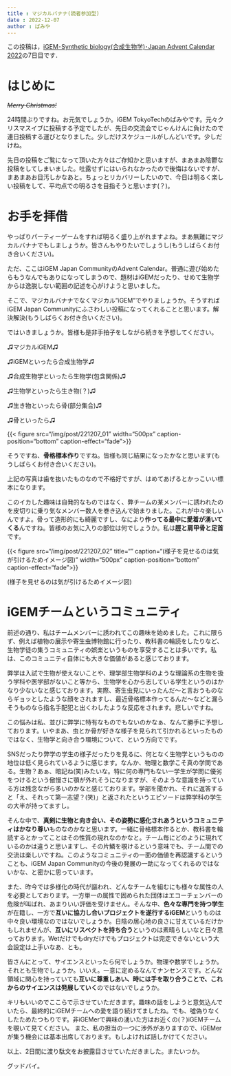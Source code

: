 ```yaml
---
title : マジカルバナナ(読者参加型)
date : 2022-12-07
author : ばみや
---
```


この投稿は，[iGEM･Synthetic biology(合成生物学)･Japan Advent Calendar 2022](https://adventar.org/calendars/7510)の7日目です．

# はじめに
~~_Merry Christmas!_~~

24時間ぶりですね。お元気でしょうか。iGEM TokyoTechのばみやです。元々クリスマスイブに投稿する予定でしたが、先日の交流会でじゃんけんに負けたので連日投稿する運びとなりました。少しだけスケジュールがしんどいです。少しだけね。

先日の投稿をご覧になって頂いた方々はご存知かと思いますが、まあまあ陰鬱な投稿をしてしまいました。吐露せずにはいられなかったので後悔はないですが、まあまあお目汚しかなあと。ちょっとリカバリーしたいので、今日は明るく楽しい投稿をして、平均点での明るさを目指そうと思います(？)。

<!--more-->


# お手を拝借
やっぱりパーティーゲームをすれば明るく盛り上がれますよね。まあ無難にマジカルバナナでもしましょうか。皆さんもやりたいでしょうし(もうしばらくお付き合いください)。

ただ、ここはiGEM Japan CommunityのAdvent Calendar。普通に遊び始めたらもうなんでもありになってしまうので、題材はiGEMだったり、せめて生物学からは逸脱しない範囲の記述を心がけようと思いました。

そこで、マジカルバナナでなくマジカル”iGEM”でやりましょうか。そうすればiGEM Japan Communityにふさわしい投稿になってくれることと思います。解決解決(もうしばらくお付き合いください)。

ではいきましょうか。皆様も是非手拍子をしながら続きを予想してください。


♫マジカルiGEM♫
<!-- <br> -->

♫iGEMといったら合成生物学♫
<!-- <br> -->

♫合成生物学といったら生物学(包含関係)♫
<!-- <br> -->

♫生物学といったら生き物(？)♫
<!-- <br> -->

♫生き物といったら骨(部分集合)♫
<!-- <br> -->

♫骨といったら♫
<!-- <br> -->

{{< figure src=“/img/post/221207_01” width=“500px” caption-position=“bottom” caption-effect=“fade”>}}
<!-- <br> -->

そうですね、**骨格標本作り**ですね。皆様も同じ結果になったかなと思います(もうしばらくお付き合いください)。

上記の写真は歯を抜いたものなので不格好ですが、はめてあげるとかっこいい標本になります。

このイカした趣味は自発的なものではなく、弊チームの某メンバーに誘われたのを皮切りに乗り気なメンバー数人を巻き込んで始まりました。これが中々楽しいんですよ。骨って造形的にも綺麗ですし、なにより**作ってる最中に愛着が湧いてくる**んですね。皆様のお気に入りの部位は何でしょうか。私は**脛と肩甲骨と足首**です。


{{< figure src=“/img/post/221207_02” title=“” caption=“(様子を見せるのは気が引けるためイメージ図)” width=“500px” caption-position=“bottom” caption-effect=“fade”>}}
<!-- <div style="text-align: center;"> -->
(様子を見せるのは気が引けるためイメージ図)
<!-- </div> -->

# iGEMチームというコミュニティ
前述の通り、私はチームメンバーに誘われてこの趣味を始めました。これに限らず、例えば植物の展示や寄生虫博物館に行ったり、教科書の輪読をしたりなど、生物学徒の集うコミュニティの娯楽というものを享受することは多いです。私は、このコミュニティ自体にも大きな価値があると感じております。

弊学は入試で生物が使えないことや、理学部生物学科のような理論系の生物を扱う学科や医学部がないこと等から、生物学を心から志している学生というのはかなり少ないなと感じております。実際、寄生虫見にいったんだ～と言おうものならギョッとしたような顔をされますし、最近骨格標本作ってるんだ～などと漏らそうものなら指名手配犯と出くわしたような反応をされます。悲しいですね。

この悩みは私、並びに弊学に特有なものでもないのかなぁ、なんて勝手に予想しております。いやまあ、虫とか骨が好きな様子を見られて引かれるといったものではなく、生物学と向き合う環境について、という方向でです。

SNSだったり弊学の学生の様子だったりを見るに、何となく生物学というものの地位は低く見られているように感じます。なんか、物理と数学こそ真の学問である。生物？あぁ、暗記ね(笑)みたいな。特に何の専門もない一学生が学問に優劣をつけるという傲慢さに顎が外れそうになりますが、そのような意識を持っている方は残念ながら多いのかなと感じております。学部を聞かれ、それに返答すると「え、それって第一志望？(笑)」と返されたというエピソードは弊学科の学生の大半が持ってますし。

そんな中で、**真剣に生物と向き合い、その姿勢に感化されあうというコミュニティはかなり尊い**ものなのかなと思います。一緒に骨格標本作るとか、教科書を輪読するとかってことはその性質の現れなのかなと。チーム毎にどのように現れているのかは違うと思いますし、その片鱗を覗けるという意味でも、チーム間での交流は楽しいですね。このようなコミュニティの一面の価値を再認識するということも、iGEM Japan Communityの今後の発展の一助になってくれるのではないかな、と密かに思っています。

また、昨今では多様化の時代が謳われ、どんなチームを組むにも様々な属性の人を必要としております。一方単一の属性で固められた団体はエコーチェンバーの危険が叫ばれ、あまりいい評価を受けません。そんな中、**色々な専門を持つ学生**が在籍し、一方で**互いに協力し合いプロジェクトを遂行するiGEM**というものは中々良い環境なのではないでしょうか。日陰の居心地の良さに甘えているだけかもしれませんが、**互いにリスペクトを持ち合う**というのは素晴らしいなと日々思っております。Wetだけでもdryだけでもプロジェクトは完走できないという大会設定は上手いなあ、とも。

皆さんにとって、サイエンスといったら何でしょうか。物理や数学でしょうか。それとも生物でしょうか。いいえ。一意に定めるなんてナンセンスです。どんな領域に関心を持っていても**互いに尊重しあい、時には手を取り合うことで、これからのサイエンスは発展していく**のではないでしょうか。

キリもいいのでここらで示させていただきます。趣味の話をしようと意気込んでいたら、最終的にiGEMチームへの愛を語り続けてましたね。でも、噓偽りなくしたためたつもりです。非iGEMerで興味の湧いた方はお近くの(？)iGEMチームを覗いて見てください。
また、私の担当の一つに渉外がありますので、iGEMerが集う機会には基本出席しております。もしよければ話しかけてください。

以上、2日間に渡り駄文をお披露目させていただきました。またいつか。

グッドバイ。
